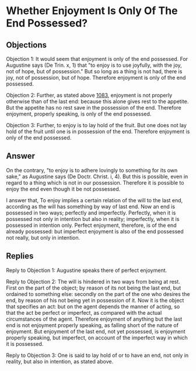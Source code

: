 # Whether Enjoyment Is Only Of The End Possessed?

## Objections

Objection 1: It would seem that enjoyment is only of the end possessed. For Augustine says (De Trin. x, 1) that "to enjoy is to use joyfully, with the joy, not of hope, but of possession." But so long as a thing is not had, there is joy, not of possession, but of hope. Therefore enjoyment is only of the end possessed.

Objection 2: Further, as stated above [1083](A[3]), enjoyment is not properly otherwise than of the last end: because this alone gives rest to the appetite. But the appetite has no rest save in the possession of the end. Therefore enjoyment, properly speaking, is only of the end possessed.

Objection 3: Further, to enjoy is to lay hold of the fruit. But one does not lay hold of the fruit until one is in possession of the end. Therefore enjoyment is only of the end possessed.

## Answer

On the contrary, "to enjoy is to adhere lovingly to something for its own sake," as Augustine says (De Doctr. Christ. i, 4). But this is possible, even in regard to a thing which is not in our possession. Therefore it is possible to enjoy the end even though it be not possessed.

I answer that, To enjoy implies a certain relation of the will to the last end, according as the will has something by way of last end. Now an end is possessed in two ways; perfectly and imperfectly. Perfectly, when it is possessed not only in intention but also in reality; imperfectly, when it is possessed in intention only. Perfect enjoyment, therefore, is of the end already possessed: but imperfect enjoyment is also of the end possessed not really, but only in intention.

## Replies

Reply to Objection 1: Augustine speaks there of perfect enjoyment.

Reply to Objection 2: The will is hindered in two ways from being at rest. First on the part of the object; by reason of its not being the last end, but ordained to something else: secondly on the part of the one who desires the end, by reason of his not being yet in possession of it. Now it is the object that specifies an act: but on the agent depends the manner of acting, so that the act be perfect or imperfect, as compared with the actual circumstances of the agent. Therefore enjoyment of anything but the last end is not enjoyment properly speaking, as falling short of the nature of enjoyment. But enjoyment of the last end, not yet possessed, is enjoyment properly speaking, but imperfect, on account of the imperfect way in which it is possessed.

Reply to Objection 3: One is said to lay hold of or to have an end, not only in reality, but also in intention, as stated above.